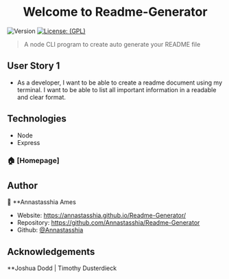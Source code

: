 
<h1 align="center">Welcome to  Readme-Generator</h1>
<p>
  <img alt="Version" src="https://img.shields.io/badge/version-1.0.0-blue.svg?cacheSeconds=2592000" />
  <a href="#" target="_blank">
    <img alt="License: (GPL)" src="https://img.shields.io/github/license/Annastasshia/FitnessTracker" />
  </a>
</p>

> A node CLI program to create auto generate your README file

## User Story 1

* As a developer, I want to be able to create a readme document using my terminal. I want to be able to list all important information in a readable and clear format.

## Technologies 
 
- Node
- Express


### 🏠 [Homepage]

## Author

👤 **Annastasshia Ames

* Website:  https://annastasshia.github.io/Readme-Generator/
* Repository: https://github.com/Annastasshia/Readme-Generator
* Github: [@Annastasshia](https://github.com/Annastasshia)

## Acknowledgements

**Joshua Dodd | Timothy Dusterdieck 
